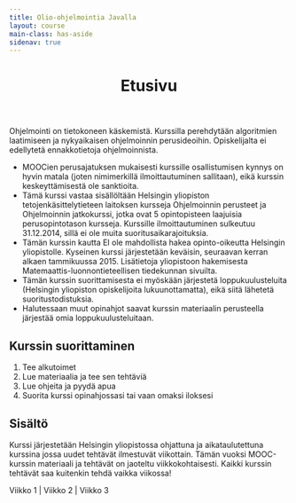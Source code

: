 ```yaml
---
title: Olio-ohjelmointia Javalla
layout: course
main-class: has-aside
sidenav: true
---
```

<header>
	<h1>Etusivu</h1>
</header>

Ohjelmointi on tietokoneen käskemistä. Kurssilla perehdytään algoritmien laatimiseen ja nykyaikaisen ohjelmoinnin perusideoihin. Opiskelijalta ei edellytetä ennakkotietoja ohjelmoinnista.

- MOOCien perusajatuksen mukaisesti kurssille osallistumisen kynnys on hyvin matala (joten nimimerkillä ilmoittautuminen sallitaan), eikä kurssin keskeyttämisestä ole sanktioita. 
- Tämä kurssi vastaa sisällöltään Helsingin yliopiston tetojenkäsittelytieteen laitoksen kursseja Ohjelmoinnin perusteet ja Ohjelmoinnin jatkokurssi, jotka ovat 5 opintopisteen laajuisia perusopintotason kursseja. Kurssille ilmoittautuminen sulkeutuu 31.12.2014, sillä ei ole muita suoritusaikarajoituksia.
- Tämän kurssin kautta EI ole mahdollista hakea opinto-oikeutta Helsingin yliopistolle. Kyseinen kurssi järjestetään keväisin, seuraavan kerran alkaen tammikuussa 2015. Lisätietoja yliopistoon hakemisesta Matemaattis-luonnontieteellisen tiedekunnan sivuilta.
- Tämän kurssin suorittamisesta ei myöskään järjestetä loppukuulusteluita (Helsingin yliopiston opiskelijoita lukuunottamatta), eikä siitä lähetetä suoritustodistuksia.
- Halutessaan muut opinahjot saavat kurssin materiaalin perusteella järjestää omia loppukuulusteluitaan.

## Kurssin suorittaminen

1. Tee alkutoimet
2. Lue materiaalia ja tee sen tehtäviä
3. Lue ohjeita ja pyydä apua
4. Suorita kurssi opinahjossasi tai vaan omaksi iloksesi

## Sisältö

Kurssi järjestetään Helsingin yliopistossa ohjattuna ja aikataulutettuna kurssina jossa uudet tehtävät ilmestuvät viikottain. Tämän vuoksi MOOC-kurssin materiaali ja tehtävät on jaoteltu viikkokohtaisesti. Kaikki kurssin tehtävät saa kuitenkin tehdä vaikka viikossa!

Viikko 1 | Viikko 2 | Viikko 3
